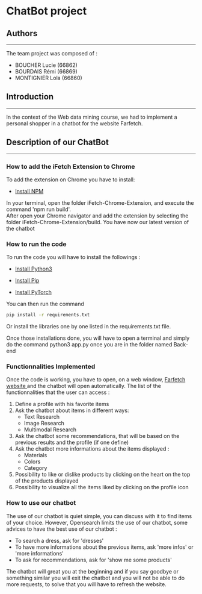 # ChatBot project

## Authors
---
The team project was composed of : 
* BOUCHER Lucie (66862)
* BOURDAIS Rémi (66869)
* MONTIGNIER Lola (66860)

## Introduction
---
In the context of the Web data mining course, we had to implement a personal shopper in a chatbot for the website Farfetch.

## Description of our ChatBot
---
### How to add the iFetch Extension to Chrome 
To add the extension on Chrome you have to install:
* [Install NPM ](https://docs.npmjs.com/cli/v6/commands/npm-install)

In your terminal, open the folder iFetch-Chrome-Extension, and execute the command 'npm run build'. \
After open your Chrome navigator and add the extension by selecting the folder iFetch-Chrome-Extension/build. You have now our latest version of the chatbot

### How to run the code

To run the code you will have to install the followings : 
* [Install Python3](https://www.python.org/downloads/) 

* [Install Pip](https://pip.pypa.io/en/stable/installation/)

* [Install PyTorch](https://pytorch.org/TensorRT/tutorials/installation.html)
  
You can then run the command 

```bash
pip install -r requirements.txt
```

Or install the libraries one by one listed in the requirements.txt file.

Once those installations done, you will have to open a terminal and simply do the command python3 app.py once you are in the folder named Back-end

### Functionnalities Implemented
Once the code is working, you have to open, on a web window, [Farfetch website ](https://www.farfetch.com/pt/shopping/women/items.aspx) and the chatbot will open automatically. 
The list of the functionnalities that the user can access : 
1. Define a profile with his favorite items
2. Ask the chatbot about items in different ways:
    * Text Research
    * Image Research
    * Multimodal Research 
3. Ask the chatbot some recommendations, that will be based on the previous results and the profile (if one define)
4. Ask the chatbot more informations about the items displayed :
    * Materials
    * Colors
    * Category
5. Possibility to like or dislike products by clicking on the heart on the top of the products displayed
6. Possibility to visualize all the items liked by clicking on the profile icon


### How to use our chatbot

The use of our chatbot is quiet simple, you can discuss with it to find items of your choice. However, Opensearch limits the use of our chatbot, some advices to have the best use of our chatbot :
* To search a dress, ask for 'dresses'
* To have more informations about the previous items, ask 'more infos' or 'more informations'
* To ask for recommendations, ask for 'show me some products'

The chatbot will great you at the beginning and if you say goodbye or something similar you will exit the chatbot and you will not be able to do more requests, to solve that you will have to refresh the website.
